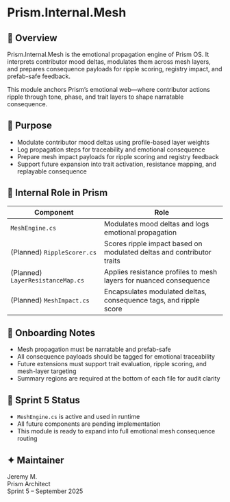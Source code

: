 # Prism.Internal.Mesh

## 🧠 Overview
Prism.Internal.Mesh is the emotional propagation engine of Prism OS. It interprets contributor mood deltas, modulates them across mesh layers, and prepares consequence payloads for ripple scoring, registry impact, and prefab-safe feedback.

This module anchors Prism’s emotional web—where contributor actions ripple through tone, phase, and trait layers to shape narratable consequence.

## 🎯 Purpose
- Modulate contributor mood deltas using profile-based layer weights
- Log propagation steps for traceability and emotional consequence
- Prepare mesh impact payloads for ripple scoring and registry feedback
- Support future expansion into trait activation, resistance mapping, and replayable consequence

## 🧩 Internal Role in Prism
| Component | Role |
|----------|------|
| `MeshEngine.cs` | Modulates mood deltas and logs emotional propagation |
| (Planned) `RippleScorer.cs` | Scores ripple impact based on modulated deltas and contributor traits |
| (Planned) `LayerResistanceMap.cs` | Applies resistance profiles to mesh layers for nuanced consequence |
| (Planned) `MeshImpact.cs` | Encapsulates modulated deltas, consequence tags, and ripple score |

## 🧭 Onboarding Notes
- Mesh propagation must be narratable and prefab-safe
- All consequence payloads should be tagged for emotional traceability
- Future extensions must support trait evaluation, ripple scoring, and mesh-layer targeting
- Summary regions are required at the bottom of each file for audit clarity

## 🧹 Sprint 5 Status
- `MeshEngine.cs` is active and used in runtime
- All future components are pending implementation
- This module is ready to expand into full emotional mesh consequence routing

## ✦ Maintainer
Jeremy M.  
Prism Architect  
Sprint 5 – September 2025